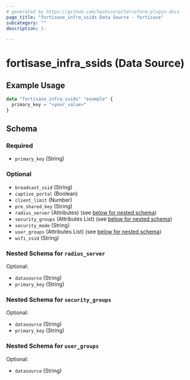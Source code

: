 ```yaml
---
# generated by https://github.com/hashicorp/terraform-plugin-docs
page_title: "fortisase_infra_ssids Data Source - fortisase"
subcategory: ""
description: |-
  
---
```


# fortisase_infra_ssids (Data Source)



## Example Usage

```terraform
data "fortisase_infra_ssids" "example" {
  primary_key = "<your_value>"
}
```

<!-- schema generated by tfplugindocs -->
## Schema

### Required

- `primary_key` (String)

### Optional

- `broadcast_ssid` (String)
- `captive_portal` (Boolean)
- `client_limit` (Number)
- `pre_shared_key` (String)
- `radius_server` (Attributes) (see [below for nested schema](#nestedatt--radius_server))
- `security_groups` (Attributes List) (see [below for nested schema](#nestedatt--security_groups))
- `security_mode` (String)
- `user_groups` (Attributes List) (see [below for nested schema](#nestedatt--user_groups))
- `wifi_ssid` (String)

<a id="nestedatt--radius_server"></a>
### Nested Schema for `radius_server`

Optional:

- `datasource` (String)
- `primary_key` (String)


<a id="nestedatt--security_groups"></a>
### Nested Schema for `security_groups`

Optional:

- `datasource` (String)
- `primary_key` (String)


<a id="nestedatt--user_groups"></a>
### Nested Schema for `user_groups`

Optional:

- `datasource` (String)
